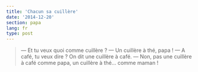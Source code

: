 ```yaml
---
title: 'Chacun sa cuillère'
date: '2014-12-20'
section: papa
lang: fr
type: post
---
```


> — Et tu veux quoi comme cuillère ?
> — Un cuillère à thé, papa !
> — A café, tu veux dire ? On dit une cuillère à café.
> — Non, pas une cuillère à café comme papa, un cuillère à thé... comme maman !

